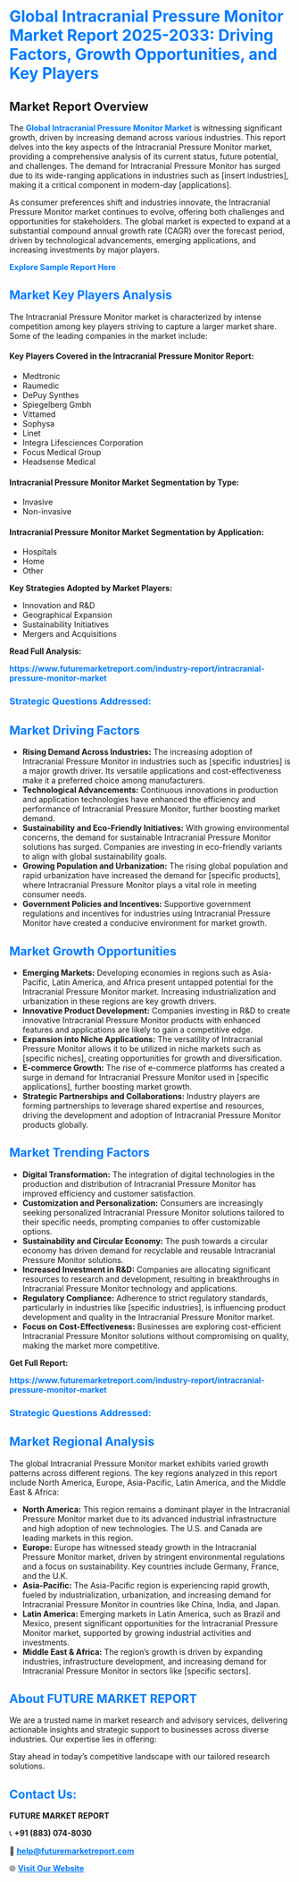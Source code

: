 <h1 style="color: #007BFF;">Global Intracranial Pressure Monitor Market Report 2025-2033: Driving Factors, Growth Opportunities, and Key Players</h1>

<section id="overview">
<h2>Market Report Overview</h2>
<p>The <a href="https://www.futuremarketreport.com/industry-report/intracranial-pressure-monitor-market" style="color: #007BFF; text-decoration: none;"><strong>Global Intracranial Pressure Monitor Market</strong></a> is witnessing significant growth, driven by increasing demand across various industries. This report delves into the key aspects of the Intracranial Pressure Monitor market, providing a comprehensive analysis of its current status, future potential, and challenges. The demand for Intracranial Pressure Monitor has surged due to its wide-ranging applications in industries such as [insert industries], making it a critical component in modern-day [applications].</p>
<p>As consumer preferences shift and industries innovate, the Intracranial Pressure Monitor market continues to evolve, offering both challenges and opportunities for stakeholders. The global market is expected to expand at a substantial compound annual growth rate (CAGR) over the forecast period, driven by technological advancements, emerging applications, and increasing investments by major players.</p>
</section>

<section id="overview">
<p><a href="https://www.futuremarketreport.com/request-sample/reportId=86936" style="color: #007BFF; text-decoration: none;"><strong>Explore Sample Report Here</strong></a></p>
</section>

<section id="key-players">
<h2 style="color: #007BFF;">Market Key Players Analysis</h2>
<p>The Intracranial Pressure Monitor market is characterized by intense competition among key players striving to capture a larger market share. Some of the leading companies in the market include:</p>
<h4>Key Players Covered in the Intracranial Pressure Monitor Report:</h4>
<ul><li>Medtronic</li><li>Raumedic</li><li>DePuy Synthes</li><li>Spiegelberg Gmbh</li><li>Vittamed</li><li>Sophysa</li><li>Linet</li><li>Integra Lifesciences Corporation</li><li>Focus Medical Group</li><li>Headsense Medical</li></ul>
<h4>Intracranial Pressure Monitor Market Segmentation by Type:</h4>
<ul><li>Invasive</li><li>Non-invasive</li></ul>

<h4>Intracranial Pressure Monitor Market Segmentation by Application:</h4>
<ul><li>Hospitals</li><li>Home</li><li>Other</li></ul>
<p><strong>Key Strategies Adopted by Market Players:</strong></p>
<ul>
<li>Innovation and R&D</li>
<li>Geographical Expansion</li>
<li>Sustainability Initiatives</li>
<li>Mergers and Acquisitions</li>
</ul>
</section>

<section>
<p><strong>Read Full Analysis: </strong></p><a href="https://www.futuremarketreport.com/industry-report/intracranial-pressure-monitor-market" style="color: #007BFF; text-decoration: none;"><strong>https://www.futuremarketreport.com/industry-report/intracranial-pressure-monitor-market</strong></a>
<h3 style="color: #007BFF;">Strategic Questions Addressed:</h3>
</section>

<section id="driving-factors">
<h2 style="color: #007BFF;">Market Driving Factors</h2>
<ul>
<li><strong>Rising Demand Across Industries:</strong> The increasing adoption of Intracranial Pressure Monitor in industries such as [specific industries] is a major growth driver. Its versatile applications and cost-effectiveness make it a preferred choice among manufacturers.</li>
<li><strong>Technological Advancements:</strong> Continuous innovations in production and application technologies have enhanced the efficiency and performance of Intracranial Pressure Monitor, further boosting market demand.</li>
<li><strong>Sustainability and Eco-Friendly Initiatives:</strong> With growing environmental concerns, the demand for sustainable Intracranial Pressure Monitor solutions has surged. Companies are investing in eco-friendly variants to align with global sustainability goals.</li>
<li><strong>Growing Population and Urbanization:</strong> The rising global population and rapid urbanization have increased the demand for [specific products], where Intracranial Pressure Monitor plays a vital role in meeting consumer needs.</li>
<li><strong>Government Policies and Incentives:</strong> Supportive government regulations and incentives for industries using Intracranial Pressure Monitor have created a conducive environment for market growth.</li>
</ul>
</section>

<section id="growth-opportunities">
<h2 style="color: #007BFF;">Market Growth Opportunities</h2>
<ul>
<li><strong>Emerging Markets:</strong> Developing economies in regions such as Asia-Pacific, Latin America, and Africa present untapped potential for the Intracranial Pressure Monitor market. Increasing industrialization and urbanization in these regions are key growth drivers.</li>
<li><strong>Innovative Product Development:</strong> Companies investing in R&D to create innovative Intracranial Pressure Monitor products with enhanced features and applications are likely to gain a competitive edge.</li>
<li><strong>Expansion into Niche Applications:</strong> The versatility of Intracranial Pressure Monitor allows it to be utilized in niche markets such as [specific niches], creating opportunities for growth and diversification.</li>
<li><strong>E-commerce Growth:</strong> The rise of e-commerce platforms has created a surge in demand for Intracranial Pressure Monitor used in [specific applications], further boosting market growth.</li>
<li><strong>Strategic Partnerships and Collaborations:</strong> Industry players are forming partnerships to leverage shared expertise and resources, driving the development and adoption of Intracranial Pressure Monitor products globally.</li>
</ul>
</section>

<section id="trending-factors">
<h2 style="color: #007BFF;">Market Trending Factors</h2>
<ul>
<li><strong>Digital Transformation:</strong> The integration of digital technologies in the production and distribution of Intracranial Pressure Monitor has improved efficiency and customer satisfaction.</li>
<li><strong>Customization and Personalization:</strong> Consumers are increasingly seeking personalized Intracranial Pressure Monitor solutions tailored to their specific needs, prompting companies to offer customizable options.</li>
<li><strong>Sustainability and Circular Economy:</strong> The push towards a circular economy has driven demand for recyclable and reusable Intracranial Pressure Monitor solutions.</li>
<li><strong>Increased Investment in R&D:</strong> Companies are allocating significant resources to research and development, resulting in breakthroughs in Intracranial Pressure Monitor technology and applications.</li>
<li><strong>Regulatory Compliance:</strong> Adherence to strict regulatory standards, particularly in industries like [specific industries], is influencing product development and quality in the Intracranial Pressure Monitor market.</li>
<li><strong>Focus on Cost-Effectiveness:</strong> Businesses are exploring cost-efficient Intracranial Pressure Monitor solutions without compromising on quality, making the market more competitive.</li>
</ul>
</section>

<section>
<p><strong>Get Full Report: </strong></p><a href="https://www.futuremarketreport.com/industry-report/intracranial-pressure-monitor-market" style="color: #007BFF; text-decoration: none;"><strong>https://www.futuremarketreport.com/industry-report/intracranial-pressure-monitor-market</strong></a>
<h3 style="color: #007BFF;">Strategic Questions Addressed:</h3>
</section>


<section id="regional-analysis">
<h2 style="color: #007BFF;">Market Regional Analysis</h2>
<p>The global Intracranial Pressure Monitor market exhibits varied growth patterns across different regions. The key regions analyzed in this report include North America, Europe, Asia-Pacific, Latin America, and the Middle East & Africa:</p>
<ul>
<li><strong>North America:</strong> This region remains a dominant player in the Intracranial Pressure Monitor market due to its advanced industrial infrastructure and high adoption of new technologies. The U.S. and Canada are leading markets in this region.</li>
<li><strong>Europe:</strong> Europe has witnessed steady growth in the Intracranial Pressure Monitor market, driven by stringent environmental regulations and a focus on sustainability. Key countries include Germany, France, and the U.K.</li>
<li><strong>Asia-Pacific:</strong> The Asia-Pacific region is experiencing rapid growth, fueled by industrialization, urbanization, and increasing demand for Intracranial Pressure Monitor in countries like China, India, and Japan.</li>
<li><strong>Latin America:</strong> Emerging markets in Latin America, such as Brazil and Mexico, present significant opportunities for the Intracranial Pressure Monitor market, supported by growing industrial activities and investments.</li>
<li><strong>Middle East & Africa:</strong> The region’s growth is driven by expanding industries, infrastructure development, and increasing demand for Intracranial Pressure Monitor in sectors like [specific sectors].</li>
</ul>
</section>

<footer>
<h2 style="color: #007BFF;">About FUTURE MARKET REPORT</h2>
<p>We are a trusted name in market research and advisory services, delivering actionable insights and strategic support to businesses across diverse industries. Our expertise lies in offering:</p>

<p>Stay ahead in today’s competitive landscape with our tailored research solutions.</p>

<h2 style="color: #007BFF;">Contact Us:</h2>
<p><strong>FUTURE MARKET REPORT</strong></p>
<p>📞 <strong>+91 (883) 074-8030</strong></p>
<p>📧 <strong><a href="mailto:help@futuremarketreport.com" style="color: #007BFF;">help@futuremarketreport.com</a></strong></p>
<p>🌐 <strong><a href="https://www.futuremarketreport.com/" style="color: #007BFF;">Visit Our Website</a></strong></p>
</footer>